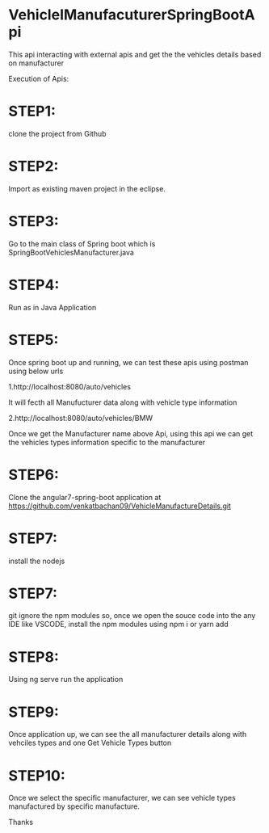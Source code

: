 # VehicleIManufacuturerSpringBootApi
This api interacting with external apis and get the the vehicles details based on manufacturer

  Execution of Apis:
  # STEP1: 
  clone the project from Github
  
  # STEP2: 
  Import as existing maven project in the eclipse.
  
  # STEP3: 
  Go to the main class of Spring boot which is SpringBootVehiclesManufacturer.java
  
  # STEP4: 
  Run as in Java Application
  
  # STEP5: 
  Once spring boot up and running, we can test these apis using postman using below urls
  
  1.http://localhost:8080/auto/vehicles 
  
  It will fecth all Manufucturer data along with vehicle type information
  
  2.http://localhost:8080/auto/vehicles/BMW
  
  Once we get the Manufacturer name above Api, using this api we can get the vehicles types information specific to the manufacturer
  
  # STEP6: 
  Clone the angular7-spring-boot application at https://github.com/venkatbachan09/VehicleManufactureDetails.git
  
  # STEP7: 
  install the nodejs
  
  # STEP7: 
  git ignore the npm modules so, once we open the souce code into the any IDE like VSCODE, install the npm modules using 
  npm i or yarn add
  
  # STEP8: 
  Using ng serve run the application 
  
  # STEP9: 
  Once application up, we can see the all manufacturer details along with vehciles types and one Get Vehicle Types button
  
  # STEP10: 
  Once we select the specific manufacturer, we can see vehicle types manufactured by specific manufacture.

Thanks

  


